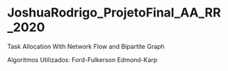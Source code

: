# JoshuaRodrigo_ProjetoFinal_AA_RR_2020
Task Allocation With Network Flow and Bipartite Graph

Algoritmos Utilizados:
  Ford-Fulkerson
   Edmond-Karp
